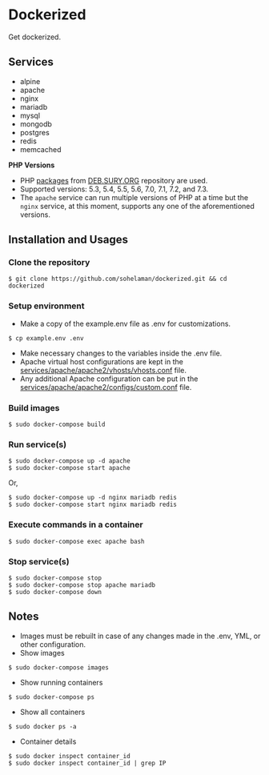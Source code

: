 # Dockerized

Get dockerized.

## Services
- alpine
- apache
- nginx
- mariadb
- mysql
- mongodb
- postgres
- redis
- memcached

**PHP Versions**
- PHP [packages](https://packages.sury.org/php/) from [DEB.SURY.ORG](https://deb.sury.org/) repository are used.
- Supported versions: 5.3, 5.4, 5.5, 5.6, 7.0, 7.1, 7.2, and 7.3.
- The `apache` service can run multiple versions of PHP at a time but the `nginx` service, at this moment, supports any one of the aforementioned versions.

## Installation and Usages
### Clone the repository
```
$ git clone https://github.com/sohelaman/dockerized.git && cd dockerized
```

### Setup environment
- Make a copy of the example.env file as .env for customizations.
```
$ cp example.env .env
```
- Make necessary changes to the variables inside the .env file.
- Apache virtual host configurations are kept in the [services/apache/apache2/vhosts/vhosts.conf](services/apache/apache2/vhosts/vhosts.conf) file.
- Any additional Apache configuration can be put in the [services/apache/apache2/configs/custom.conf](services/apache/apache2/configs/custom.conf) file.

### Build images
```
$ sudo docker-compose build
```

### Run service(s)
```
$ sudo docker-compose up -d apache
$ sudo docker-compose start apache
```
Or,
```
$ sudo docker-compose up -d nginx mariadb redis
$ sudo docker-compose start nginx mariadb redis
```

### Execute commands in a container
```
$ sudo docker-compose exec apache bash
```

### Stop service(s)
```
$ sudo docker-compose stop
$ sudo docker-compose stop apache mariadb
$ sudo docker-compose down
```

## Notes
- Images must be rebuilt in case of any changes made in the .env, YML, or other configuration.
- Show images
```
$ sudo docker-compose images
```
- Show running containers
```
$ sudo docker-compose ps
```
- Show all containers
```
$ sudo docker ps -a
```
- Container details
```
$ sudo docker inspect container_id
$ sudo docker inspect container_id | grep IP
```
